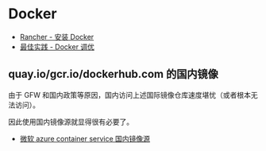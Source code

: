 # Docker

- [Rancher - 安装 Docker](https://docs.rancher.cn/rancher2x/install-prepare/basic-environment-configuration.html#_4-2-%E9%94%81%E5%AE%9Adocker%E7%89%88%E6%9C%AC)
- [最佳实践 - Docker 调优](https://docs.rancher.cn/rancher2x/install-prepare/best-practices/docker.html)


## quay.io/gcr.io/dockerhub.com 的国内镜像

由于 GFW 和国内政策等原因，国内访问上述国际镜像仓库速度堪忧（或者根本无法访问）。

因此使用国内镜像源就显得很有必要了。

- [微软 azure container service 国内镜像源](https://github.com/Azure/container-service-for-azure-china/blob/master/aks/README.md)

